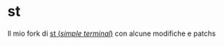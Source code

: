 # st
Il mio fork di <a href="https://st.suckless.org">st (*simple terminal*)</a> con alcune modifiche e patchs
